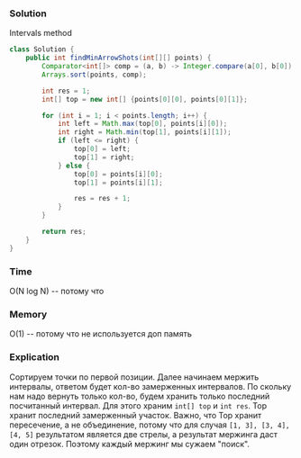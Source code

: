 ### Solution
Intervals method
```java
class Solution {
    public int findMinArrowShots(int[][] points) {
        Comparator<int[]> comp = (a, b) -> Integer.compare(a[0], b[0]);
        Arrays.sort(points, comp);

        int res = 1;
        int[] top = new int[] {points[0][0], points[0][1]};

        for (int i = 1; i < points.length; i++) {
            int left = Math.max(top[0], points[i][0]);
            int right = Math.min(top[1], points[i][1]);
            if (left <= right) {
                top[0] = left;
                top[1] = right;
            } else {
                top[0] = points[i][0];
                top[1] = points[i][1];

                res = res + 1;
            }
        }

        return res;
    }
}
```
### Time
O(N log N) -- потому что 
### Memory
O(1) -- потому что не используется доп память
### Explication
Сортируем точки по первой позиции. Далее начинаем мержить интервалы, ответом будет
кол-во замерженных интервалов. По скольку нам надо вернуть только кол-во, будем хранить
только последний посчитанный интервал. Для этого храним `int[] top` и `int res`. 
Top хранит последний замерженный участок. Важно, что Top хранит пересечение, а не объединение, 
потому что для случая `[1, 3], [3, 4], [4, 5]` результатом является две стрелы, а результат
мержинга даст один отрезок. Поэтому каждый мержинг мы сужаем "поиск".